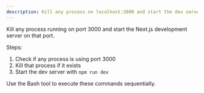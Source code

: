 ```yaml
---
description: Kill any process on localhost:3000 and start the dev server
---
```


Kill any process running on port 3000 and start the Next.js development server on that port.

Steps:
1. Check if any process is using port 3000
2. Kill that process if it exists
3. Start the dev server with `npm run dev`

Use the Bash tool to execute these commands sequentially.
